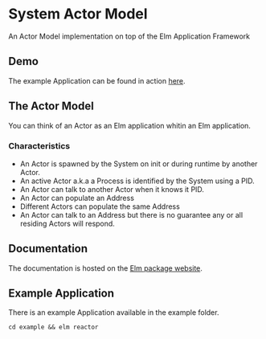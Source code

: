 # System Actor Model

An Actor Model implementation on top of the Elm Application Framework

## Demo

The example Application can be found in action [here](https://tricycle.github.io/system-actor-model/).

## The Actor Model

You can think of an Actor as an Elm application whitin an Elm application.

### Characteristics
  - An Actor is spawned by the System on init or during runtime by another Actor.
  - An active Actor a.k.a a Process is identified by the System using a PID.
  - An Actor can talk to another Actor when it knows it PID.
  - An Actor can populate an Address
  - Different Actors can populate the same Address
  - An Actor can talk to an Address but there is no guarantee any or all residing Actors will respond.

## Documentation

The documentation is hosted on the [Elm package website](https://package.elm-lang.org/packages/tricycle/system-actor-model/latest).

## Example Application

There is an example Application available in the example folder.

`cd example && elm reactor`
